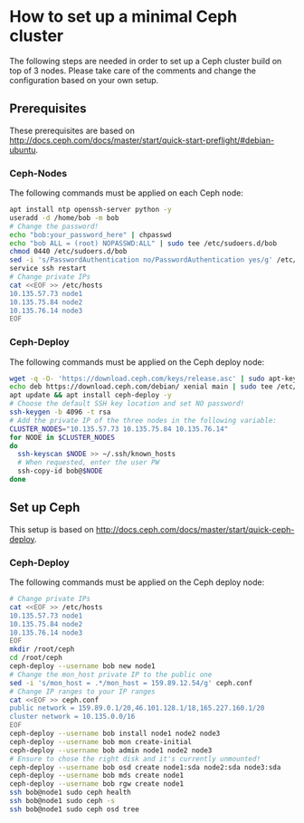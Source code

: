 # How to set up a minimal Ceph cluster
The following steps are needed in order to set up a Ceph cluster build on top of 3 nodes. Please take care of the comments and change the configuration based on your own setup.

## Prerequisites
These prerequisites are based on http://docs.ceph.com/docs/master/start/quick-start-preflight/#debian-ubuntu.

### Ceph-Nodes
The following commands must be applied on each Ceph node:
```bash
apt install ntp openssh-server python -y
useradd -d /home/bob -m bob
# Change the password!
echo "bob:your_password_here" | chpasswd
echo "bob ALL = (root) NOPASSWD:ALL" | sudo tee /etc/sudoers.d/bob
chmod 0440 /etc/sudoers.d/bob
sed -i 's/PasswordAuthentication no/PasswordAuthentication yes/g' /etc/ssh/sshd_config
service ssh restart
# Change private IPs
cat <<EOF >> /etc/hosts
10.135.57.73 node1
10.135.75.84 node2
10.135.76.14 node3
EOF
```

### Ceph-Deploy
The following commands must be applied on the Ceph deploy node:
```bash
wget -q -O- 'https://download.ceph.com/keys/release.asc' | sudo apt-key add -
echo deb https://download.ceph.com/debian/ xenial main | sudo tee /etc/apt/sources.list.d/ceph.list
apt update && apt install ceph-deploy -y
# Choose the default SSH key location and set NO password!
ssh-keygen -b 4096 -t rsa
# Add the private IP of the three nodes in the following variable:
CLUSTER_NODES="10.135.57.73 10.135.75.84 10.135.76.14"
for NODE in $CLUSTER_NODES
do
  ssh-keyscan $NODE >> ~/.ssh/known_hosts
  # When requested, enter the user PW
  ssh-copy-id bob@$NODE
done
```

## Set up Ceph
This setup is based on http://docs.ceph.com/docs/master/start/quick-ceph-deploy.

### Ceph-Deploy
The following commands must be applied on the Ceph deploy node:
```bash
# Change private IPs
cat <<EOF >> /etc/hosts
10.135.57.73 node1
10.135.75.84 node2
10.135.76.14 node3
EOF
mkdir /root/ceph
cd /root/ceph
ceph-deploy --username bob new node1
# Change the mon_host private IP to the public one
sed -i 's/mon_host = .*/mon_host = 159.89.12.54/g' ceph.conf
# Change IP ranges to your IP ranges
cat <<EOF >> ceph.conf
public network = 159.89.0.1/20,46.101.128.1/18,165.227.160.1/20
cluster network = 10.135.0.0/16
EOF
ceph-deploy --username bob install node1 node2 node3
ceph-deploy --username bob mon create-initial
ceph-deploy --username bob admin node1 node2 node3
# Ensure to chose the right disk and it's currently unmounted!
ceph-deploy --username bob osd create node1:sda node2:sda node3:sda
ceph-deploy --username bob mds create node1
ceph-deploy --username bob rgw create node1
ssh bob@node1 sudo ceph health
ssh bob@node1 sudo ceph -s
ssh bob@node1 sudo ceph osd tree
```
